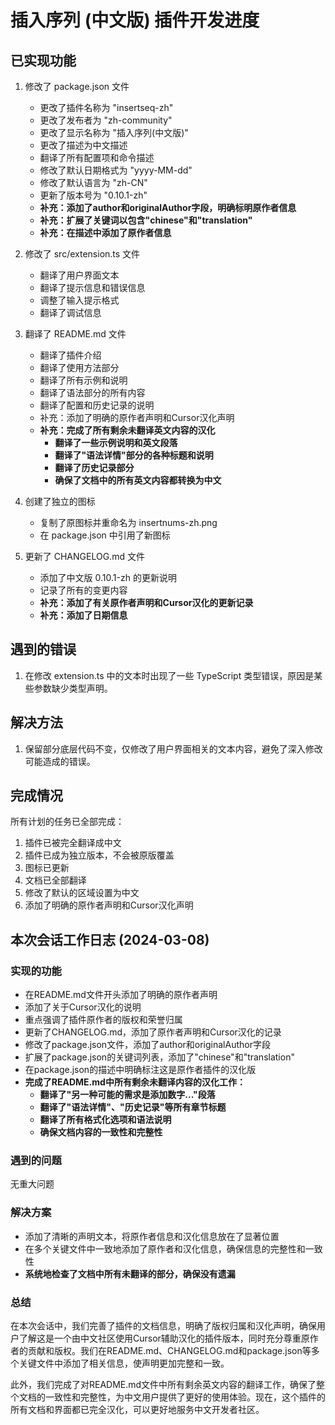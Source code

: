 # 插入序列 (中文版) 插件开发进度

## 已实现功能

1. 修改了 package.json 文件
   - 更改了插件名称为 "insertseq-zh"
   - 更改了发布者为 "zh-community"
   - 更改了显示名称为 "插入序列(中文版)"
   - 更改了描述为中文描述
   - 翻译了所有配置项和命令描述
   - 修改了默认日期格式为 "yyyy-MM-dd"
   - 修改了默认语言为 "zh-CN"
   - 更新了版本号为 "0.10.1-zh"
   - **补充：添加了author和originalAuthor字段，明确标明原作者信息**
   - **补充：扩展了关键词以包含"chinese"和"translation"**
   - **补充：在描述中添加了原作者信息**

2. 修改了 src/extension.ts 文件
   - 翻译了用户界面文本
   - 翻译了提示信息和错误信息
   - 调整了输入提示格式
   - 翻译了调试信息

3. 翻译了 README.md 文件
   - 翻译了插件介绍
   - 翻译了使用方法部分
   - 翻译了所有示例和说明
   - 翻译了语法部分的所有内容
   - 翻译了配置和历史记录的说明
   - 补充：添加了明确的原作者声明和Cursor汉化声明
   - **补充：完成了所有剩余未翻译英文内容的汉化**
     - **翻译了一些示例说明和英文段落**
     - **翻译了"语法详情"部分的各种标题和说明**
     - **翻译了历史记录部分**
     - **确保了文档中的所有英文内容都转换为中文**

4. 创建了独立的图标
   - 复制了原图标并重命名为 insertnums-zh.png
   - 在 package.json 中引用了新图标

5. 更新了 CHANGELOG.md 文件
   - 添加了中文版 0.10.1-zh 的更新说明
   - 记录了所有的变更内容
   - **补充：添加了有关原作者声明和Cursor汉化的更新记录**
   - **补充：添加了日期信息**

## 遇到的错误

1. 在修改 extension.ts 中的文本时出现了一些 TypeScript 类型错误，原因是某些参数缺少类型声明。

## 解决方法

1. 保留部分底层代码不变，仅修改了用户界面相关的文本内容，避免了深入修改可能造成的错误。

## 完成情况

所有计划的任务已全部完成：
1. 插件已被完全翻译成中文
2. 插件已成为独立版本，不会被原版覆盖
3. 图标已更新
4. 文档已全部翻译
5. 修改了默认的区域设置为中文
6. 添加了明确的原作者声明和Cursor汉化声明

## 本次会话工作日志 (2024-03-08)

### 实现的功能
- 在README.md文件开头添加了明确的原作者声明
- 添加了关于Cursor汉化的说明
- 重点强调了插件原作者的版权和荣誉归属
- 更新了CHANGELOG.md，添加了原作者声明和Cursor汉化的记录
- 修改了package.json文件，添加了author和originalAuthor字段
- 扩展了package.json的关键词列表，添加了"chinese"和"translation"
- 在package.json的描述中明确标注这是原作者插件的汉化版
- **完成了README.md中所有剩余未翻译内容的汉化工作：**
  - **翻译了"另一种可能的需求是添加数字..."段落**
  - **翻译了"语法详情"、"历史记录"等所有章节标题**
  - **翻译了所有格式化选项和语法说明**
  - **确保文档内容的一致性和完整性**

### 遇到的问题
无重大问题

### 解决方案
- 添加了清晰的声明文本，将原作者信息和汉化信息放在了显著位置
- 在多个关键文件中一致地添加了原作者和汉化信息，确保信息的完整性和一致性
- **系统地检查了文档中所有未翻译的部分，确保没有遗漏**

### 总结
在本次会话中，我们完善了插件的文档信息，明确了版权归属和汉化声明，确保用户了解这是一个由中文社区使用Cursor辅助汉化的插件版本，同时充分尊重原作者的贡献和版权。我们在README.md、CHANGELOG.md和package.json等多个关键文件中添加了相关信息，使声明更加完整和一致。

此外，我们完成了对README.md文件中所有剩余英文内容的翻译工作，确保了整个文档的一致性和完整性，为中文用户提供了更好的使用体验。现在，这个插件的所有文档和界面都已完全汉化，可以更好地服务中文开发者社区。